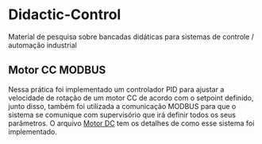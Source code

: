 # Didactic-Control
Material de pesquisa sobre bancadas didáticas para sistemas de controle / automação industrial

## Motor CC MODBUS
Nessa prática foi implementado um controlador PID para ajustar a velocidade de rotação de um motor CC de acordo com o setpoint definido,
junto disso, também foi utilizada a comunicação MODBUS para que o sistema se comunique com supervisório que irá definir todos os seus parâmetros.
O arquivo [Motor DC](Motor_cc_modbus/Motor_DC.MD) tem os detalhes de como esse sistema foi implementado.
